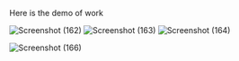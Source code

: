 Here is  the demo of work 

![Screenshot (162)](https://github.com/user-attachments/assets/d23f5905-e26c-4d7d-8c13-5c33f9d83343)
![Screenshot (163)](https://github.com/user-attachments/assets/82a7d7fd-f747-488d-9443-d0f684f3d4f8)
![Screenshot (164)](https://github.com/user-attachments/assets/57c81a27-4893-472c-aae8-7f5626e2d0ed)

![Screenshot (166)](https://github.com/user-attachments/assets/ce821713-e5c7-437f-9eed-e87283b8d00e)
